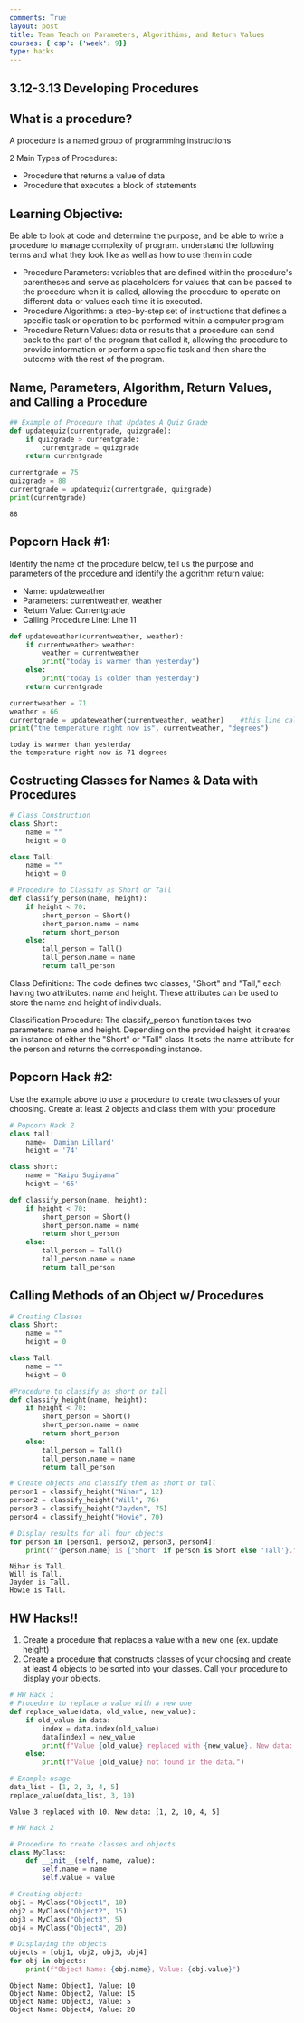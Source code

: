 ```yaml
---
comments: True
layout: post
title: Team Teach on Parameters, Algorithims, and Return Values
courses: {'csp': {'week': 9}}
type: hacks
---
```


## 3.12-3.13 Developing Procedures

## What is a procedure?

A procedure is a named group of programming instructions

2 Main Types of Procedures:
- Procedure that returns a value of data
- Procedure that executes a block of statements

## Learning Objective:
Be able to look at code and determine the purpose, and be able to write a procedure to manage complexity of program. understand the following terms and what they look like as well as how to use them in code

- Procedure Parameters: variables that are defined within the procedure's parentheses and serve as placeholders for values that can be passed to the procedure when it is called, allowing the procedure to operate on different data or values each time it is executed.
- Procedure Algorithms: a step-by-step set of instructions that defines a specific task or operation to be performed within a computer program
- Procedure Return Values: data or results that a procedure can send back to the part of the program that called it, allowing the procedure to provide information or perform a specific task and then share the outcome with the rest of the program.

## Name, Parameters, Algorithm, Return Values, and Calling a Procedure




```python
## Example of Procedure that Updates A Quiz Grade
def updatequiz(currentgrade, quizgrade):
    if quizgrade > currentgrade:
        currentgrade = quizgrade
    return currentgrade

currentgrade = 75
quizgrade = 88
currentgrade = updatequiz(currentgrade, quizgrade)
print(currentgrade)
```

    88


## Popcorn Hack #1:
Identify the name of the procedure below, tell us the purpose and parameters of the procedure and identify the algorithm return value:

- Name: updateweather
- Parameters: currentweather, weather
- Return Value:  Currentgrade
- Calling Procedure Line: Line 11


```python
def updateweather(currentweather, weather):     
    if currentweather> weather:                 
        weather = currentweather               
        print("today is warmer than yesterday") 
    else:
        print("today is colder than yesterday")
    return currentgrade   

currentweather = 71
weather = 66
currentgrade = updateweather(currentweather, weather)    #this line calls the procedure
print("the temperature right now is", currentweather, "degrees")
```

    today is warmer than yesterday
    the temperature right now is 71 degrees


## Costructing Classes for Names & Data with Procedures


```python
# Class Construction
class Short:
    name = ""
    height = 0

class Tall:
    name = ""
    height = 0

# Procedure to Classify as Short or Tall
def classify_person(name, height):
    if height < 70:
        short_person = Short()
        short_person.name = name
        return short_person
    else:
        tall_person = Tall()
        tall_person.name = name
        return tall_person
```

Class Definitions: The code defines two classes, "Short" and "Tall," each having two attributes: name and height. These attributes can be used to store the name and height of individuals.

Classification Procedure: The classify_person function takes two parameters: name and height. Depending on the provided height, it creates an instance of either the "Short" or "Tall" class. It sets the name attribute for the person and returns the corresponding instance.

## Popcorn Hack #2:
Use the example above to use a procedure to create two classes of your choosing. Create at least 2 objects and class them with your procedure


```python
# Popcorn Hack 2
class tall: 
    name= 'Damian Lillard'
    height = '74'

class short:
    name = "Kaiyu Sugiyama"
    height = '65'

def classify_person(name, height):
    if height < 70:
        short_person = Short()
        short_person.name = name
        return short_person
    else:
        tall_person = Tall()
        tall_person.name = name
        return tall_person
```

## Calling Methods of an Object w/ Procedures


```python
# Creating Classes
class Short:
    name = ""
    height = 0

class Tall:
    name = ""
    height = 0

#Procedure to classify as short or tall
def classify_height(name, height):
    if height < 70:
        short_person = Short()
        short_person.name = name
        return short_person
    else:
        tall_person = Tall()
        tall_person.name = name
        return tall_person

# Create objects and classify them as short or tall
person1 = classify_height("Nihar", 12)
person2 = classify_height("Will", 76)
person3 = classify_height("Jayden", 75)
person4 = classify_height("Howie", 70)

# Display results for all four objects
for person in [person1, person2, person3, person4]:
    print(f"{person.name} is {'Short' if person is Short else 'Tall'}.")


```

    Nihar is Tall.
    Will is Tall.
    Jayden is Tall.
    Howie is Tall.


## HW Hacks!!
1. Create a procedure that replaces a value with a new one (ex. update height)
2. Create a procedure that constructs classes of your choosing and create at least 4 objects to be sorted into your classes. Call your procedure to display your objects.


```python
# HW Hack 1
# Procedure to replace a value with a new one
def replace_value(data, old_value, new_value):
    if old_value in data:
        index = data.index(old_value)
        data[index] = new_value
        print(f"Value {old_value} replaced with {new_value}. New data: {data}")
    else:
        print(f"Value {old_value} not found in the data.")

# Example usage
data_list = [1, 2, 3, 4, 5]
replace_value(data_list, 3, 10)

```

    Value 3 replaced with 10. New data: [1, 2, 10, 4, 5]



```python
# HW Hack 2

# Procedure to create classes and objects
class MyClass:
    def __init__(self, name, value):
        self.name = name
        self.value = value

# Creating objects
obj1 = MyClass("Object1", 10)
obj2 = MyClass("Object2", 15)
obj3 = MyClass("Object3", 5)
obj4 = MyClass("Object4", 20)

# Displaying the objects
objects = [obj1, obj2, obj3, obj4]
for obj in objects:
    print(f"Object Name: {obj.name}, Value: {obj.value}")

```

    Object Name: Object1, Value: 10
    Object Name: Object2, Value: 15
    Object Name: Object3, Value: 5
    Object Name: Object4, Value: 20

